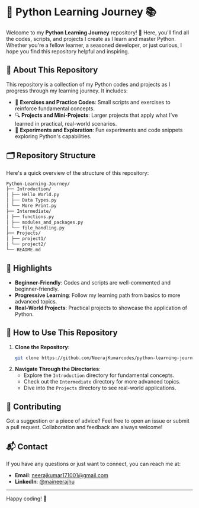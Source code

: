 # 🐍 Python Learning Journey 📚

Welcome to my **Python Learning Journey** repository! 🚀 Here, you'll find all the codes, scripts, and projects I create as I learn and master Python. Whether you're a fellow learner, a seasoned developer, or just curious, I hope you find this repository helpful and inspiring.

## 📖 About This Repository

This repository is a collection of my Python codes and projects as I progress through my learning journey. It includes:

- 📝 **Exercises and Practice Codes**: Small scripts and exercises to reinforce fundamental concepts.
- 🔍 **Projects and Mini-Projects**: Larger projects that apply what I've learned in practical, real-world scenarios.
- 🧪 **Experiments and Exploration**: Fun experiments and code snippets exploring Python's capabilities.

## 🗂️ Repository Structure

Here's a quick overview of the structure of this repository:
```sh
Python-Learning-Journey/
├── Introduction/
│ ├── Hello World.py
│ ├── Data Types.py
│ └── More Print.py
├── Intermediate/
│ ├── functions.py
│ ├── modules_and_packages.py
│ └── file_handling.py
├── Projects/
│ ├── project1/
│ └── project2/
└── README.md
```
## 🌟 Highlights

- **Beginner-Friendly**: Codes and scripts are well-commented and beginner-friendly.
- **Progressive Learning**: Follow my learning path from basics to more advanced topics.
- **Real-World Projects**: Practical projects to showcase the application of Python.

## 🚀 How to Use This Repository

1. **Clone the Repository**:
    ```sh
    git clone https://github.com/NeerajKumarcodes/python-learning-journey.git
    ```
2. **Navigate Through the Directories**:
    - Explore the `Introduction` directory for fundamental concepts.
    - Check out the `Intermediate` directory for more advanced topics.
    - Dive into the `Projects` directory to see real-world applications.

## 🤝 Contributing

Got a suggestion or a piece of advice? Feel free to open an issue or submit a pull request. Collaboration and feedback are always welcome!

## 📬 Contact

If you have any questions or just want to connect, you can reach me at:
- **Email**: neerajkumar171001@gmail.com
- **LinkedIn**: [@maineerajhu](https://www.linkedin.com/in/maineerajhu/)

---

Happy coding! 🎉
